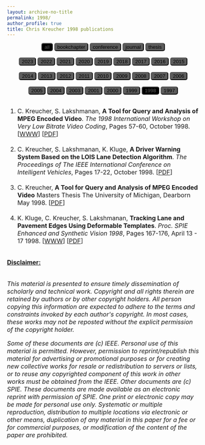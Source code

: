 ```yaml
---
layout: archive-no-title
permalink: 1998/
author_profile: true
title: Chris Kreucher 1998 publications
---
```


<center>
<a href="../complete-bibliography/"><button type="button" class="button button3" style="background-color:#000000;color:#5C5C5C;outline:none;border-radius:5px"> all </button></a>
<a href="../bookchapter/"><button type="button" class="btn" style="color:#000000;background-color:#5C5C5C;outline:none;border-radius:5px"> bookchapter</button></a>
<a href="../conference/"><button type="button" class="btn" style="color:#000000;background-color:#5C5C5C;outline:none;border-radius:5px"> conference</button></a>
<a href="../journal/"><button type="button" class="btn" style="color:#000000;background-color:#5C5C5C;outline:none;border-radius:5px"> journal</button></a>
<a href="../thesis/"><button type="button" class="btn" style="color:#000000;background-color:#5C5C5C;outline:none;border-radius:5px"> thesis</button></a>
</center>
<br>
<center>
<a href="../2023/"><button type="button" class="btn" style="color:#000000;background-color:#5C5C5C;outline:none;border-radius:5px"> 2023</button></a>
<a href="../2022/"><button type="button" class="btn" style="color:#000000;background-color:#5C5C5C;outline:none;border-radius:5px"> 2022</button></a>
<a href="../2021/"><button type="button" class="btn" style="color:#000000;background-color:#5C5C5C;outline:none;border-radius:5px"> 2021</button></a>
<a href="../2020/"><button type="button" class="btn" style="color:#000000;background-color:#5C5C5C;outline:none;border-radius:5px"> 2020</button></a>
<a href="../2019/"><button type="button" class="btn" style="color:#000000;background-color:#5C5C5C;outline:none;border-radius:5px"> 2019</button></a>
<a href="../2018/"><button type="button" class="btn" style="color:#000000;background-color:#5C5C5C;outline:none;border-radius:5px"> 2018</button></a>
<a href="../2017/"><button type="button" class="btn" style="color:#000000;background-color:#5C5C5C;outline:none;border-radius:5px"> 2017</button></a>
<a href="../2016/"><button type="button" class="btn" style="color:#000000;background-color:#5C5C5C;outline:none;border-radius:5px"> 2016</button></a>
<a href="../2015/"><button type="button" class="btn" style="color:#000000;background-color:#5C5C5C;outline:none;border-radius:5px"> 2015</button></a><br><br>
<a href="../2014/"><button type="button" class="btn" style="color:#000000;background-color:#5C5C5C;outline:none;border-radius:5px"> 2014</button></a>
<a href="../2013/"><button type="button" class="btn" style="color:#000000;background-color:#5C5C5C;outline:none;border-radius:5px"> 2013</button></a>
<a href="../2012/"><button type="button" class="btn" style="color:#000000;background-color:#5C5C5C;outline:none;border-radius:5px"> 2012</button></a>
<a href="../2011/"><button type="button" class="btn" style="color:#000000;background-color:#5C5C5C;outline:none;border-radius:5px"> 2011</button></a>
<a href="../2010/"><button type="button" class="btn" style="color:#000000;background-color:#5C5C5C;outline:none;border-radius:5px"> 2010</button></a>
<a href="../2009/"><button type="button" class="btn" style="color:#000000;background-color:#5C5C5C;outline:none;border-radius:5px"> 2009</button></a>
<a href="../2008/"><button type="button" class="btn" style="color:#000000;background-color:#5C5C5C;outline:none;border-radius:5px"> 2008</button></a>
<a href="../2007/"><button type="button" class="btn" style="color:#000000;background-color:#5C5C5C;outline:none;border-radius:5px"> 2007</button></a>
<a href="../2006/"><button type="button" class="btn" style="color:#000000;background-color:#5C5C5C;outline:none;border-radius:5px"> 2006</button></a><br><br>
<a href="../2005/"><button type="button" class="btn" style="color:#000000;background-color:#5C5C5C;outline:none;border-radius:5px"> 2005</button></a>
<a href="../2004/"><button type="button" class="btn" style="color:#000000;background-color:#5C5C5C;outline:none;border-radius:5px"> 2004</button></a>
<a href="../2003/"><button type="button" class="btn" style="color:#000000;background-color:#5C5C5C;outline:none;border-radius:5px"> 2003</button></a>
<a href="../2001/"><button type="button" class="btn" style="color:#000000;background-color:#5C5C5C;outline:none;border-radius:5px"> 2001</button></a>
<a href="../2000/"><button type="button" class="btn" style="color:#000000;background-color:#5C5C5C;outline:none;border-radius:5px"> 2000</button></a>
<a href="../1999/"><button type="button" class="btn" style="color:#000000;background-color:#5C5C5C;outline:none;border-radius:5px"> 1999</button></a>
<a href="../1998/"><button type="button" class="button button3" style="background-color:#000000;color:#5C5C5C;outline:none;border-radius:5px"> 1998</button></a>
<a href="../1997/"><button type="button" class="btn" style="color:#000000;background-color:#5C5C5C;outline:none;border-radius:5px"> 1997</button></a>
<br><br>
</center><font size="-0.5">
<ol id = "reverse_numbering">
<li>
 C. Kreucher,  S. Lakshmanan, <b>A Tool for Query and Analysis of MPEG Encoded Video</b>. <em>The 1998 International Workshop on Very Low Bitrate Video Coding</em>,  Pages 57-60, October 1998. [<a href = "http://www.ifp.illinois.edu/vlbv98/list.html">WWW</a>] [<a href="../papers/1998VLBV.pdf">PDF</a>]
</li>
<br>
<li>
 C. Kreucher,  S. Lakshmanan,  K. Kluge, <b>A Driver Warning System Based on the LOIS Lane Detection Algorithm</b>. <em>The Proceedings of The IEEE International Conference on Intelligent Vehicles</em>,  Pages 17-22, October 1998. [<a href="../papers/1998IV.pdf">PDF</a>]
</li>
<br>
<li>
 C. Kreucher, <b>A Tool for Query and Analysis of MPEG Encoded Video</b> Masters Thesis The University of Michigan, Dearborn May 1998. [<a href="../papers/1998MastersThesis.pdf">PDF</a>]
</li>
<br>
<li>
 K. Kluge,  C. Kreucher,  S. Lakshmanan, <b>Tracking Lane and Pavement Edges Using Deformable Templates</b>. <em>Proc. SPIE Enhanced and Synthetic Vision 1998</em>,  Pages 167-176, April 13 - 17 1998. [<a href = "http://doi.org/10.1117/12.317467">WWW</a>] [<a href="../papers/1998SPIE.pdf">PDF</a>]
</li>
<br>
</ol>
<script type="text/javascript">
var reverse=document.getElementById('reverse_numbering');
reverse.style.listStyle='none';
reverse.style.textIndent='-23px';
var li=reverse.getElementsByTagName('li');
for(var i=0; i<li.length; i++){
li[i].insertBefore(document.createTextNode(li.length-i+'. '), li[i].firstChild);}
</script>
<u><b>Disclaimer:</b></u><br><br>
<p><em>
This material is presented to ensure timely dissemination of scholarly and 
        technical work. Copyright and all rights therein are retained by authors or by other copyright holders.
        All person copying this information are expected to adhere to the terms and constraints invoked by each 
        author's copyright. In most cases, these works may not be reposted without the explicit permission of 
        the copyright holder. 
</em></p>
<p><em>
Some of these documents are (c) IEEE. Personal use of this material is permitted. However, 
        permission to reprint/republish this material for advertising or promotional purposes or for creating 
        new collective works for resale or redistribution to servers or lists, or to reuse any copyrighted
        component of this work in other works must be obtained from the IEEE.
Other documents are (c) SPIE. These documents are made available as an electronic reprint with 
        permission of SPIE. One print or electronic copy may be made for personal use only. Systematic or multiple 
        reproduction, distribution to multiple locations via electronic or other means, duplication of any material 
        in this paper for a fee or for commercial purposes, or modification of the content of the paper are prohibited.
</em></p>